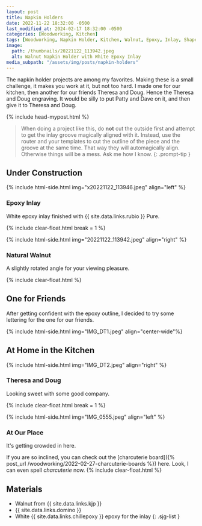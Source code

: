 ```yaml
---
layout: post
title: Napkin Holders
date: 2022-11-22 18:32:00 -0500
last_modified_at: 2024-02-17 18:32:00 -0500
categories: [Woodworking, Kitchen]
tags: [Woodworking, Napkin Holder, Kitchen, Walnut, Epoxy, Inlay, Shaper Origin]
image:
  path: /thumbnails/20221122_113942.jpeg
  alt: Walnut Napkin Holder with White Epoxy Inlay
media_subpath: "/assets/img/posts/napkin-holders"
---
```


The napkin holder projects are among my favorites. Making these is a small challenge, it makes you work at it, but not too hard. I made one for our kitchen, then another for our friends Theresa and Doug. Hence the Theresa and Doug engraving. It would be silly to put Patty and Dave on it, and then give it to Theresa and Doug.

{% include head-mypost.html %}

> When doing a project like this, do **not** cut the outside first and attempt to get the inlay groove magically aligned with it. Instead, use the router and your templates to cut the outline of the piece and the groove at the same time. That way they will automagically align. Otherwise things will be a mess. Ask me how I know.
> {: .prompt-tip }

## Under Construction

{% include html-side.html img="x20221122_113946.jpeg" align="left" %}

### Epoxy Inlay

White epoxy inlay finished with {{ site.data.links.rubio }} Pure.

{% include clear-float.html break = 1 %}

{% include html-side.html img="20221122_113942.jpeg" align="right" %}

### Natural Walnut

A slightly rotated angle for your viewing pleasure.

{% include clear-float.html %}

## One for Friends

After getting confident with the epoxy outline, I decided to try some lettering for the one for our friends.

{% include html-side.html img="IMG_DT1.jpeg" align="center-wide"%}

## At Home in the Kitchen

{% include html-side.html img="IMG_DT2.jpeg" align="right" %}

### Theresa and Doug

Looking sweet with some good company.

{% include clear-float.html break = 1 %}

{% include html-side.html img="IMG_0555.jpeg" align="left" %}

### At Our Place

It's getting crowded in here.

If you are so inclined, you can check out the [charcuterie board]({% post_url /woodworking/2022-02-27-charcuterie-boards %}) here. Look, I can even spell _charcuterie_ now.
{% include clear-float.html %}

## Materials

- Walnut from {{ site.data.links.kjp }}
- {{ site.data.links.domino }}
- White {{ site.data.links.chillepoxy }} epoxy for the inlay
  {: .sjg-list }
